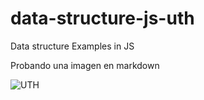 # data-structure-js-uth
Data structure Examples in JS

Probando una imagen en markdown

![UTH](http://www.uthermosillo.edu.mx/wp-content/uploads/2017/03/Logo-UTH13.png)
